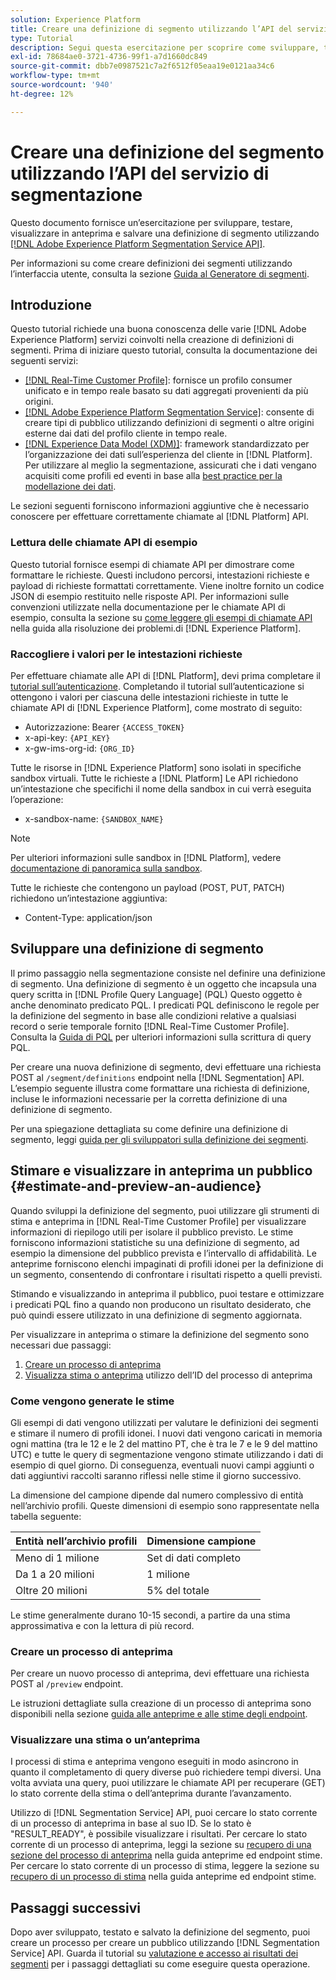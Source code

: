 ```yaml
---
solution: Experience Platform
title: Creare una definizione di segmento utilizzando l’API del servizio di segmentazione
type: Tutorial
description: Segui questa esercitazione per scoprire come sviluppare, testare, visualizzare in anteprima e salvare una definizione di segmento utilizzando l’API del servizio di segmentazione di Adobe Experience Platform.
exl-id: 78684ae0-3721-4736-99f1-a7d1660dc849
source-git-commit: dbb7e0987521c7a2f6512f05eaa19e0121aa34c6
workflow-type: tm+mt
source-wordcount: '940'
ht-degree: 12%

---
```


# Creare una definizione del segmento utilizzando l’API del servizio di segmentazione

Questo documento fornisce un’esercitazione per sviluppare, testare, visualizzare in anteprima e salvare una definizione di segmento utilizzando [[!DNL Adobe Experience Platform Segmentation Service API]](../api/getting-started.md).

Per informazioni su come creare definizioni dei segmenti utilizzando l’interfaccia utente, consulta la sezione [Guida al Generatore di segmenti](../ui/overview.md).

## Introduzione

Questo tutorial richiede una buona conoscenza delle varie [!DNL Adobe Experience Platform] servizi coinvolti nella creazione di definizioni di segmenti. Prima di iniziare questo tutorial, consulta la documentazione dei seguenti servizi:

- [[!DNL Real-Time Customer Profile]](../../profile/home.md): fornisce un profilo consumer unificato e in tempo reale basato su dati aggregati provenienti da più origini.
- [[!DNL Adobe Experience Platform Segmentation Service]](../home.md): consente di creare tipi di pubblico utilizzando definizioni di segmenti o altre origini esterne dai dati del profilo cliente in tempo reale.
- [[!DNL Experience Data Model (XDM)]](../../xdm/home.md): framework standardizzato per l’organizzazione dei dati sull’esperienza del cliente in [!DNL Platform]. Per utilizzare al meglio la segmentazione, assicurati che i dati vengano acquisiti come profili ed eventi in base alla [best practice per la modellazione dei dati](../../xdm/schema/best-practices.md).

Le sezioni seguenti forniscono informazioni aggiuntive che è necessario conoscere per effettuare correttamente chiamate al [!DNL Platform] API.

### Lettura delle chiamate API di esempio

Questo tutorial fornisce esempi di chiamate API per dimostrare come formattare le richieste. Questi includono percorsi, intestazioni richieste e payload di richieste formattati correttamente. Viene inoltre fornito un codice JSON di esempio restituito nelle risposte API. Per informazioni sulle convenzioni utilizzate nella documentazione per le chiamate API di esempio, consulta la sezione su [come leggere gli esempi di chiamate API](../../landing/troubleshooting.md#how-do-i-format-an-api-request) nella guida alla risoluzione dei problemi.di [!DNL Experience Platform].

### Raccogliere i valori per le intestazioni richieste

Per effettuare chiamate alle API di [!DNL Platform], devi prima completare il [tutorial sull’autenticazione](https://www.adobe.com/go/platform-api-authentication-en). Completando il tutorial sull’autenticazione si ottengono i valori per ciascuna delle intestazioni richieste in tutte le chiamate API di [!DNL Experience Platform], come mostrato di seguito:

- Autorizzazione: Bearer `{ACCESS_TOKEN}`
- x-api-key: `{API_KEY}`
- x-gw-ims-org-id: `{ORG_ID}`

Tutte le risorse in [!DNL Experience Platform] sono isolati in specifiche sandbox virtuali. Tutte le richieste a [!DNL Platform] Le API richiedono un’intestazione che specifichi il nome della sandbox in cui verrà eseguita l’operazione:

- x-sandbox-name: `{SANDBOX_NAME}`

>[!NOTE]
>
>Per ulteriori informazioni sulle sandbox in [!DNL Platform], vedere [documentazione di panoramica sulla sandbox](../../sandboxes/home.md).

Tutte le richieste che contengono un payload (POST, PUT, PATCH) richiedono un’intestazione aggiuntiva:

- Content-Type: application/json

## Sviluppare una definizione di segmento

Il primo passaggio nella segmentazione consiste nel definire una definizione di segmento. Una definizione di segmento è un oggetto che incapsula una query scritta in [!DNL Profile Query Language] (PQL) Questo oggetto è anche denominato predicato PQL. I predicati PQL definiscono le regole per la definizione del segmento in base alle condizioni relative a qualsiasi record o serie temporale fornito [!DNL Real-Time Customer Profile]. Consulta la [Guida di PQL](../pql/overview.md) per ulteriori informazioni sulla scrittura di query PQL.

Per creare una nuova definizione di segmento, devi effettuare una richiesta POST al `/segment/definitions` endpoint nella [!DNL Segmentation] API. L’esempio seguente illustra come formattare una richiesta di definizione, incluse le informazioni necessarie per la corretta definizione di una definizione di segmento.

Per una spiegazione dettagliata su come definire una definizione di segmento, leggi [guida per gli sviluppatori sulla definizione dei segmenti](../api/segment-definitions.md#create).

## Stimare e visualizzare in anteprima un pubblico {#estimate-and-preview-an-audience}

Quando sviluppi la definizione del segmento, puoi utilizzare gli strumenti di stima e anteprima in [!DNL Real-Time Customer Profile] per visualizzare informazioni di riepilogo utili per isolare il pubblico previsto. Le stime forniscono informazioni statistiche su una definizione di segmento, ad esempio la dimensione del pubblico prevista e l’intervallo di affidabilità. Le anteprime forniscono elenchi impaginati di profili idonei per la definizione di un segmento, consentendo di confrontare i risultati rispetto a quelli previsti.

Stimando e visualizzando in anteprima il pubblico, puoi testare e ottimizzare i predicati PQL fino a quando non producono un risultato desiderato, che può quindi essere utilizzato in una definizione di segmento aggiornata.

Per visualizzare in anteprima o stimare la definizione del segmento sono necessari due passaggi:

1. [Creare un processo di anteprima](#create-a-preview-job)
2. [Visualizza stima o anteprima](#view-an-estimate-or-preview) utilizzo dell’ID del processo di anteprima

### Come vengono generate le stime

Gli esempi di dati vengono utilizzati per valutare le definizioni dei segmenti e stimare il numero di profili idonei. I nuovi dati vengono caricati in memoria ogni mattina (tra le 12 e le 2 del mattino PT, che è tra le 7 e le 9 del mattino UTC) e tutte le query di segmentazione vengono stimate utilizzando i dati di esempio di quel giorno. Di conseguenza, eventuali nuovi campi aggiunti o dati aggiuntivi raccolti saranno riflessi nelle stime il giorno successivo.

La dimensione del campione dipende dal numero complessivo di entità nell’archivio profili. Queste dimensioni di esempio sono rappresentate nella tabella seguente:

| Entità nell’archivio profili | Dimensione campione |
| ------------------------- | ----------- |
| Meno di 1 milione | Set di dati completo |
| Da 1 a 20 milioni | 1 milione |
| Oltre 20 milioni | 5% del totale |

Le stime generalmente durano 10-15 secondi, a partire da una stima approssimativa e con la lettura di più record.

### Creare un processo di anteprima

Per creare un nuovo processo di anteprima, devi effettuare una richiesta POST al `/preview` endpoint.

Le istruzioni dettagliate sulla creazione di un processo di anteprima sono disponibili nella sezione [guida alle anteprime e alle stime degli endpoint](../api/previews-and-estimates.md#create-preview).

### Visualizzare una stima o un’anteprima

I processi di stima e anteprima vengono eseguiti in modo asincrono in quanto il completamento di query diverse può richiedere tempi diversi. Una volta avviata una query, puoi utilizzare le chiamate API per recuperare (GET) lo stato corrente della stima o dell’anteprima durante l’avanzamento.

Utilizzo di [!DNL Segmentation Service] API, puoi cercare lo stato corrente di un processo di anteprima in base al suo ID. Se lo stato è &quot;RESULT_READY&quot;, è possibile visualizzare i risultati. Per cercare lo stato corrente di un processo di anteprima, leggi la sezione su [recupero di una sezione del processo di anteprima](../api/previews-and-estimates.md#get-preview) nella guida anteprime ed endpoint stime. Per cercare lo stato corrente di un processo di stima, leggere la sezione su [recupero di un processo di stima](../api/previews-and-estimates.md#get-estimate) nella guida anteprime ed endpoint stime.


## Passaggi successivi

Dopo aver sviluppato, testato e salvato la definizione del segmento, puoi creare un processo per creare un pubblico utilizzando [!DNL Segmentation Service] API. Guarda il tutorial su [valutazione e accesso ai risultati dei segmenti](./evaluate-a-segment.md) per i passaggi dettagliati su come eseguire questa operazione.
